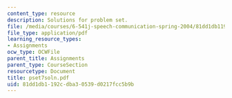 ```yaml
---
content_type: resource
description: Solutions for problem set.
file: /media/courses/6-541j-speech-communication-spring-2004/81dd1db1192cdba30539d0217fcc5b9b_pset7soln.pdf
file_type: application/pdf
learning_resource_types:
- Assignments
ocw_type: OCWFile
parent_title: Assignments
parent_type: CourseSection
resourcetype: Document
title: pset7soln.pdf
uid: 81dd1db1-192c-dba3-0539-d0217fcc5b9b
---
```

